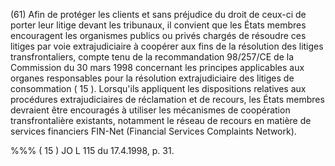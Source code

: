 (61) Afin de protéger les clients et sans préjudice du droit de ceux-ci de porter leur litige devant les tribunaux, il convient que les États membres encouragent les organismes publics ou privés chargés de résoudre ces litiges par voie extrajudiciaire à coopérer aux fins de la résolution des litiges transfrontaliers, compte tenu de la recommandation 98/257/CE de la Commission du 30 mars 1998 concernant les principes applicables aux organes responsables pour la résolution extrajudiciaire des litiges de consommation ( 15 ). Lorsqu'ils appliquent les dispositions relatives aux procédures extrajudiciaires de réclamation et de recours, les États membres devraient être encouragés à utiliser les mécanismes de coopération transfrontalière existants, notamment le réseau de recours en matière de services financiers FIN-Net (Financial Services Complaints Network).

%%% ( 15 ) JO L 115 du 17.4.1998, p. 31.